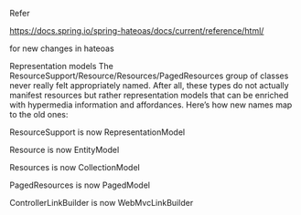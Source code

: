 Refer

https://docs.spring.io/spring-hateoas/docs/current/reference/html/

for new changes in hateoas

Representation models
The ResourceSupport/Resource/Resources/PagedResources group of classes never really felt appropriately named. After all, these types do not actually manifest resources but rather representation models that can be enriched with hypermedia information and affordances. Here’s how new names map to the old ones:

ResourceSupport is now RepresentationModel

Resource is now EntityModel

Resources is now CollectionModel

PagedResources is now PagedModel

ControllerLinkBuilder is now WebMvcLinkBuilder
